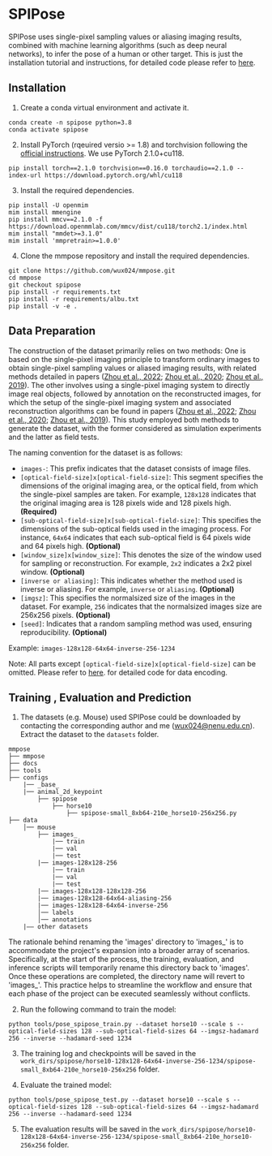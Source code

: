 # SPIPose
SPIPose uses single-pixel sampling values or aliasing imaging results, 
combined with machine learning algorithms (such as deep neural networks), 
to infer the pose of a human or other target. This is just the installation tutorial and instructions, for detailed code please refer to [here](https://github.com/wux024/mmpose/tree/spipose).

## Installation

1. Create a conda virtual environment and activate it.

```
conda create -n spipose python=3.8
conda activate spipose
```

2. Install PyTorch (rqeuired versio >= 1.8) and torchvision following 
the [official instructions](https://pytorch.org/). We use PyTorch 2.1.0+cu118.

```
pip install torch==2.1.0 torchvision==0.16.0 torchaudio==2.1.0 --index-url https://download.pytorch.org/whl/cu118
```

3. Install the required dependencies.

```
pip install -U openmim
mim install mmengine
pip install mmcv==2.1.0 -f https://download.openmmlab.com/mmcv/dist/cu118/torch2.1/index.html
mim install "mmdet>=3.1.0"
mim install 'mmpretrain>=1.0.0'
```

4. Clone the mmpose repository and install the required dependencies.

```
git clone https://github.com/wux024/mmpose.git
cd mmpose
git checkout spipose
pip install -r requirements.txt
pip install -r requirements/albu.txt
pip install -v -e .
```

## Data Preparation

The construction of the dataset primarily relies on two methods: One is based on the single-pixel 
imaging principle to transform ordinary images to obtain single-pixel sampling values or aliased 
imaging results, with related methods detailed in papers ([Zhou et al., 2022](https://doi.org/10.1016/j.optlaseng.2022.107101); 
[Zhou et al., 2020](https://doi.org/10.1007/s00340-020-07512-6);
[Zhou et al., 2019](https://doi.org/10.1088/2040-8986/ab1471)). 
The other involves using a single-pixel imaging system to directly image real 
objects, followed by annotation on the reconstructed images, for which the setup 
of the single-pixel imaging system and associated reconstruction algorithms can 
be found in papers ([Zhou et al., 2022](https://doi.org/10.1016/j.optlaseng.2022.107101); 
[Zhou et al., 2020](https://doi.org/10.1007/s00340-020-07512-6);
[Zhou et al., 2019](https://doi.org/10.1088/2040-8986/ab1471)). This study employed both methods to generate the dataset, 
with the former considered as simulation experiments and the latter as field tests.

The naming convention for the dataset is as follows:
- `images-`: This prefix indicates that the dataset consists of image files.
- `[optical-field-size]x[optical-field-size]`: This segment specifies the dimensions of the 
original imaging area, or the optical field, from which the single-pixel samples are taken. 
For example, `128x128` indicates that the original imaging area is 128 pixels wide and 128 pixels 
high. **(Required)**
- `[sub-optical-field-size]x[sub-optical-field-size]`: This specifies the dimensions of the 
sub-optical fields used in the imaging process. For instance, `64x64` indicates that each 
sub-optical field is 64 pixels wide and 64 pixels high. **(Optional)**
- `[window_size]x[window_size]`: This denotes the size of the window used for sampling or 
reconstruction. For example, `2x2` indicates a 2x2 pixel window. **(Optional)**
- `[inverse or aliasing]`: This indicates whether the method used is inverse or aliasing. 
For example, `inverse` or `aliasing`. **(Optional)**
- `[imgsz]`: This specifies the normalsized size of the images in the dataset. For example, `256` indicates 
that the normalsized images size are 256x256 pixels. **(Optional)**
- `[seed]`: Indicates that a random sampling method was used, ensuring reproducibility. **(Optional)**

Example: `images-128x128-64x64-inverse-256-1234`

Note: All parts except `[optical-field-size]x[optical-field-size]` can be omitted. Please refer to [here](https://github.com/wux024/hadamard_encode). for detailed code for data encoding.

## Training , Evaluation and Prediction

1. The datasets (e.g. Mouse) used SPIPose could be downloaded by contacting the corresponding author and me (<EMAIL>wux024@nenu.edu.cn). Extract the dataset to the `datasets` folder.
```text
mmpose
├── mmpose
├── docs
├── tools
├── configs
    |── _base_
    |── animal_2d_keypoint
        ├── spipose
            ├── horse10
                ├── spipose-small_8xb64-210e_horse10-256x256.py
├── data
    │── mouse
        ├── images_
            |── train
            |── val
            |── test
        |── images-128x128-256
            |── train
            |── val
            |── test
        |── images-128x128-128x128-256
        |── images-128x128-64x64-aliasing-256
        |── images-128x128-64x64-inverse-256
        │── labels
        │── annotations
    |—— other datasets
```
The rationale behind renaming the 'images' directory to 'images_' is to accommodate the project's expansion into a broader array of scenarios. Specifically, at the start of the process, the training, evaluation, and inference scripts will temporarily rename this directory back to 'images'. Once these operations are completed, the directory name will revert to 'images_'. This practice helps to streamline the workflow and ensure that each phase of the project can be executed seamlessly without conflicts.

2. Run the following command to train the model:
```
python tools/pose_spipose_train.py --dataset horse10 --scale s --optical-field-sizes 128 --sub-optical-field-sizes 64 --imgsz-hadamard 256 --inverse --hadamard-seed 1234
```

3. The training log and checkpoints will be saved in the `work_dirs/spipose/horse10-128x128-64x64-inverse-256-1234/spipose-small_8xb64-210e_horse10-256x256` folder.

4. Evaluate the trained model:
``` 
python tools/pose_spipose_test.py --dataset horse10 --scale s --optical-field-sizes 128 --sub-optical-field-sizes 64 --imgsz-hadamard 256 --inverse --hadamard-seed 1234
```

5. The evaluation results will be saved in the `work_dirs/spipose/horse10-128x128-64x64-inverse-256-1234/spipose-small_8xb64-210e_horse10-256x256` folder.



